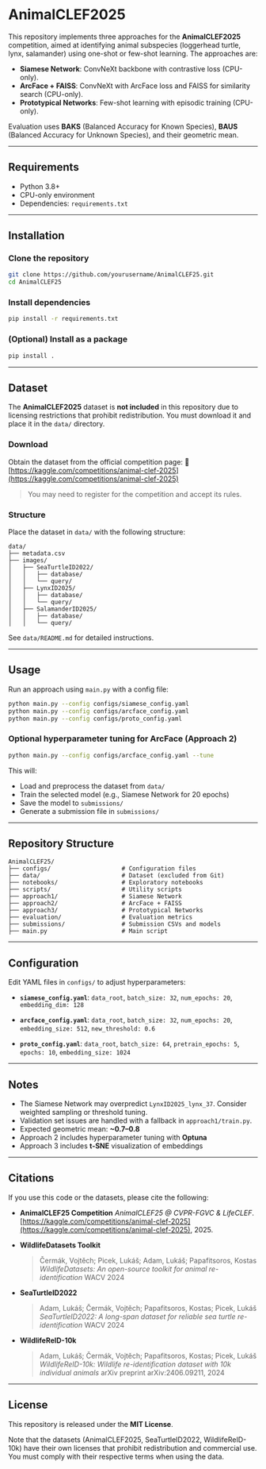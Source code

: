 # AnimalCLEF2025

This repository implements three approaches for the **AnimalCLEF2025** competition, aimed at identifying animal subspecies (loggerhead turtle, lynx, salamander) using one-shot or few-shot learning. The approaches are:

* **Siamese Network**: ConvNeXt backbone with contrastive loss (CPU-only).
* **ArcFace + FAISS**: ConvNeXt with ArcFace loss and FAISS for similarity search (CPU-only).
* **Prototypical Networks**: Few-shot learning with episodic training (CPU-only).

Evaluation uses **BAKS** (Balanced Accuracy for Known Species), **BAUS** (Balanced Accuracy for Unknown Species), and their geometric mean.

---

## Requirements

* Python 3.8+
* CPU-only environment
* Dependencies: `requirements.txt`

---

## Installation

### Clone the repository

```bash
git clone https://github.com/yourusername/AnimalCLEF25.git
cd AnimalCLEF25
```

### Install dependencies

```bash
pip install -r requirements.txt
```

### (Optional) Install as a package

```bash
pip install .
```

---

## Dataset

The **AnimalCLEF2025** dataset is **not included** in this repository due to licensing restrictions that prohibit redistribution. You must download it and place it in the `data/` directory.

### Download

Obtain the dataset from the official competition page:
🔗 [https://kaggle.com/competitions/animal-clef-2025](https://kaggle.com/competitions/animal-clef-2025)

> You may need to register for the competition and accept its rules.

### Structure

Place the dataset in `data/` with the following structure:

```
data/
├── metadata.csv
├── images/
│   ├── SeaTurtleID2022/
│   │   ├── database/
│   │   └── query/
│   ├── LynxID2025/
│   │   ├── database/
│   │   └── query/
│   ├── SalamanderID2025/
│   │   ├── database/
│   │   └── query/
```

See `data/README.md` for detailed instructions.

---

## Usage

Run an approach using `main.py` with a config file:

```bash
python main.py --config configs/siamese_config.yaml
python main.py --config configs/arcface_config.yaml
python main.py --config configs/proto_config.yaml
```

### Optional hyperparameter tuning for ArcFace (Approach 2)

```bash
python main.py --config configs/arcface_config.yaml --tune
```

This will:

* Load and preprocess the dataset from `data/`
* Train the selected model (e.g., Siamese Network for 20 epochs)
* Save the model to `submissions/`
* Generate a submission file in `submissions/`

---

## Repository Structure

```
AnimalCLEF25/
├── configs/                    # Configuration files
├── data/                       # Dataset (excluded from Git)
├── notebooks/                  # Exploratory notebooks
├── scripts/                    # Utility scripts
├── approach1/                  # Siamese Network
├── approach2/                  # ArcFace + FAISS
├── approach3/                  # Prototypical Networks
├── evaluation/                 # Evaluation metrics
├── submissions/                # Submission CSVs and models
├── main.py                     # Main script
```

---

## Configuration

Edit YAML files in `configs/` to adjust hyperparameters:

* **`siamese_config.yaml`**:
  `data_root`, `batch_size: 32`, `num_epochs: 20`, `embedding_dim: 128`

* **`arcface_config.yaml`**:
  `data_root`, `batch_size: 32`, `num_epochs: 20`, `embedding_size: 512`, `new_threshold: 0.6`

* **`proto_config.yaml`**:
  `data_root`, `batch_size: 64`, `pretrain_epochs: 5`, `epochs: 10`, `embedding_size: 1024`

---

## Notes

* The Siamese Network may overpredict `LynxID2025_lynx_37`. Consider weighted sampling or threshold tuning.
* Validation set issues are handled with a fallback in `approach1/train.py`.
* Expected geometric mean: **\~0.7–0.8**
* Approach 2 includes hyperparameter tuning with **Optuna**
* Approach 3 includes **t-SNE** visualization of embeddings

---

## Citations

If you use this code or the datasets, please cite the following:

* **AnimalCLEF25 Competition**
  *AnimalCLEF25 @ CVPR-FGVC & LifeCLEF*.
  [https://kaggle.com/competitions/animal-clef-2025](https://kaggle.com/competitions/animal-clef-2025), 2025.

* **WildlifeDatasets Toolkit**

  > Čermák, Vojtěch; Picek, Lukáš; Adam, Lukáš; Papafitsoros, Kostas
  > *WildlifeDatasets: An open-source toolkit for animal re-identification*
  > WACV 2024

* **SeaTurtleID2022**

  > Adam, Lukáš; Čermák, Vojtěch; Papafitsoros, Kostas; Picek, Lukáš
  > *SeaTurtleID2022: A long-span dataset for reliable sea turtle re-identification*
  > WACV 2024

* **WildlifeReID-10k**

  > Adam, Lukáš; Čermák, Vojtěch; Papafitsoros, Kostas; Picek, Lukáš
  > *WildlifeReID-10k: Wildlife re-identification dataset with 10k individual animals*
  > arXiv preprint arXiv:2406.09211, 2024

---

## License

This repository is released under the **MIT License**.

Note that the datasets (AnimalCLEF2025, SeaTurtleID2022, WildlifeReID-10k) have their own licenses that prohibit redistribution and commercial use. You must comply with their respective terms when using the data.
